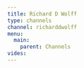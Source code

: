 ```yaml
---
title: Richard D Wolff
type: channels
channel: richarddwolff
menu:
  main:
    parent: Channels
vides:
---
```


